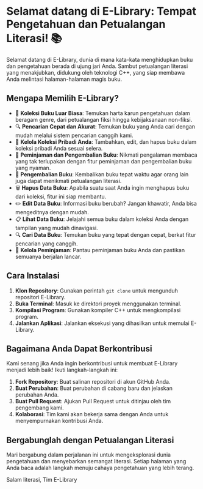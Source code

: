 # Selamat datang di E-Library: Tempat Pengetahuan dan Petualangan Literasi! 📚

Selamat datang di E-Library, dunia di mana kata-kata menghidupkan buku dan pengetahuan berada di ujung jari Anda. Sambut petualangan literasi yang menakjubkan, didukung oleh teknologi C++, yang siap membawa Anda melintasi halaman-halaman magis buku.

## Mengapa Memilih E-Library?

- 📖 **Koleksi Buku Luar Biasa**: Temukan harta karun pengetahuan dalam beragam genre, dari petualangan fiksi hingga kebijaksanaan non-fiksi.
- 🔍 **Pencarian Cepat dan Akurat**: Temukan buku yang Anda cari dengan mudah melalui sistem pencarian canggih kami.
- 📝 **Kelola Koleksi Pribadi Anda**: Tambahkan, edit, dan hapus buku dalam koleksi pribadi Anda sesuai selera.
- 🌟 **Peminjaman dan Pengembalian Buku**: Nikmati pengalaman membaca yang tak terlupakan dengan fitur peminjaman dan pengembalian buku yang nyaman.
- 🔄 **Pengembalian Buku**: Kembalikan buku tepat waktu agar orang lain juga dapat menikmati petualangan literasi.
- 🗑️ **Hapus Data Buku**: Apabila suatu saat Anda ingin menghapus buku dari koleksi, fitur ini siap membantu.
- ✏️ **Edit Data Buku**: Informasi buku berubah? Jangan khawatir, Anda bisa mengeditnya dengan mudah.
- 📋 **Lihat Data Buku**: Jelajahi semua buku dalam koleksi Anda dengan tampilan yang mudah dinavigasi.
- 🔍 **Cari Data Buku**: Temukan buku yang tepat dengan cepat, berkat fitur pencarian yang canggih.
- 👥 **Kelola Peminjaman**: Pantau peminjaman buku Anda dan pastikan semuanya berjalan lancar.

## Cara Instalasi

1. **Klon Repository**: Gunakan perintah `git clone` untuk mengunduh repositori E-Library.
2. **Buka Terminal**: Masuk ke direktori proyek menggunakan terminal.
3. **Kompilasi Program**: Gunakan kompiler C++ untuk mengkompilasi program.
4. **Jalankan Aplikasi**: Jalankan eksekusi yang dihasilkan untuk memulai E-Library.

## Bagaimana Anda Dapat Berkontribusi

Kami senang jika Anda ingin berkontribusi untuk membuat E-Library menjadi lebih baik! Ikuti langkah-langkah ini:

1. **Fork Repository**: Buat salinan repositori di akun GitHub Anda.
2. **Buat Perubahan**: Buat perubahan di cabang baru dan jelaskan perubahan Anda.
3. **Buat Pull Request**: Ajukan Pull Request untuk ditinjau oleh tim pengembang kami.
4. **Kolaborasi**: Tim kami akan bekerja sama dengan Anda untuk menyempurnakan kontribusi Anda.

## Bergabunglah dengan Petualangan Literasi

Mari bergabung dalam perjalanan ini untuk mengeksplorasi dunia pengetahuan dan menyebarkan semangat literasi. Setiap halaman yang Anda baca adalah langkah menuju cahaya pengetahuan yang lebih terang.

Salam literasi,
Tim E-Library
